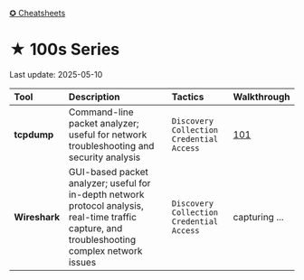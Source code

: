 [✪ Cheatsheets](https://github.com/january1073/cheatsheets)

# ★ 100s Series

Last update: 2025-05-10

| Tool       | Description | Tactics      | Walkthrough     |
|:-----------|:------------|:-------------|:----------------|
| **tcpdump** | Command-line packet analyzer; useful for network troubleshooting and security analysis | `Discovery` `Collection` `Credential Access` | [101](https://osintteam.blog/tcpdump-101-silently-capturing-your-targets-network-traffic-76b839e64232) |
| **Wireshark** | GUI-based packet analyzer; useful for in-depth network protocol analysis, real-time traffic capture, and troubleshooting complex network issues | `Discovery` `Collection` `Credential Access` | capturing ... ||
